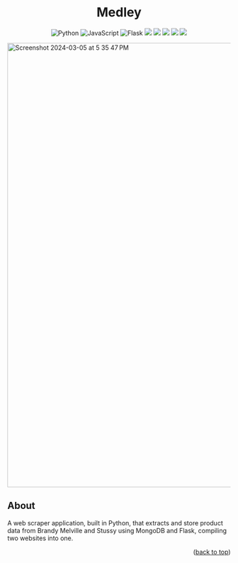 <h1 align="center">Medley</h1>

<p align="center">
  <img src="https://img.shields.io/badge/python-3670A0?style=for-the-badge&logo=python&logoColor=ffdd54" alt="Python">
  <img src="https://img.shields.io/badge/javascript-%23323330.svg?style=for-the-badge&logo=javascript&logoColor=%23F7DF1E" alt="JavaScript">
  <img src="https://img.shields.io/badge/flask-%23000.svg?style=for-the-badge&logo=flask&logoColor=white" alt="Flask">
  <img src = "https://img.shields.io/badge/-selenium-%43B02A?style=for-the-badge&logo=selenium&logoColor=white">
  <img src = "https://img.shields.io/badge/MongoDB-%234ea94b.svg?style=for-the-badge&logo=mongodb&logoColor=white">
  <img src = "https://img.shields.io/badge/pandas-%23150458.svg?style=for-the-badge&logo=pandas&logoColor=white">
  <img src = "https://img.shields.io/badge/Next-black?style=for-the-badge&logo=next.js&logoColor=white">
  <img src = "https://img.shields.io/badge/react-%2320232a.svg?style=for-the-badge&logo=react&logoColor=%2361DAFB">
</p>
<img width="1000" alt="Screenshot 2024-03-05 at 5 35 47 PM" src="https://github.com/alyshawang/medley/assets/113640728/1ee8aa42-bff3-498e-a3a4-1f98e23aa9b6">

## About
A web scraper application, built in Python, that extracts and store product data from Brandy Melville and Stussy using MongoDB and Flask, compiling two websites into one.

<p align="right">(<a href="#readme-top">back to top</a>)</p>
